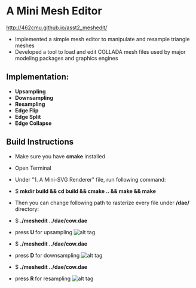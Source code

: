 # A Mini Mesh Editor
<http://462cmu.github.io/asst2_meshedit/>

- Implemented a simple mesh editor to manipulate and resample triangle meshes
- Developed a tool to load and edit COLLADA mesh files used by major modeling packages and graphics engines

## Implementation: <br/>
- <strong>Upsampling</strong> <br/>
- <strong>Downsampling</strong> <br/>
- <strong>Resampling</strong> <br/>
- <strong>Edge Flip</strong> <br/>
- <strong>Edge Split</strong> <br/>
- <strong>Edge Collapse</strong> <br/>


## Build Instructions
- Make sure you have <strong>cmake</strong> installed
- Open Terminal
- Under "1. A Mini-SVG Renderer" file, run following command:
- $ <strong> mkdir build && cd build && cmake .. && make && make </strong>
- Then you can change following path to rasterize every file under <strong> /dae/ </strong> directory:

- $  <strong> ./meshedit ../dae/cow.dae </strong>
- press <strong> U </strong> for upsampling 
![alt tag]()

- $  <strong> ./meshedit ../dae/cow.dae </strong>
- press <strong> D </strong> for downsampling 
![alt tag]()

- $  <strong> ./meshedit ../dae/cow.dae </strong>
- press <strong> R </strong> for resampling 
![alt tag]()
